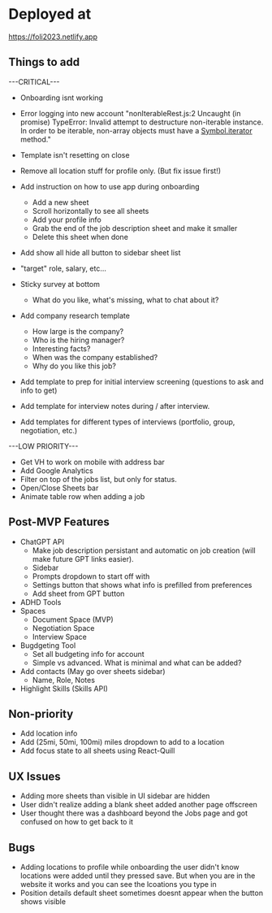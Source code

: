 # Deployed at

https://foli2023.netlify.app

## Things to add

---CRITICAL---

-   Onboarding isnt working
-   Error logging into new account
    "nonIterableRest.js:2 Uncaught (in promise) TypeError: Invalid attempt to destructure non-iterable instance.
    In order to be iterable, non-array objects must have a [Symbol.iterator]() method."
-   Template isn't resetting on close
-   Remove all location stuff for profile only. (But fix issue first!)

-   Add instruction on how to use app during onboarding

    -   Add a new sheet
    -   Scroll horizontally to see all sheets
    -   Add your profile info
    -   Grab the end of the job description sheet and make it smaller
    -   Delete this sheet when done

-   Add show all hide all button to sidebar sheet list
-   "target" role, salary, etc...
-   Sticky survey at bottom
    -   What do you like, what's missing, what to chat about it?
-   Add company research template
    -   How large is the company?
    -   Who is the hiring manager?
    -   Interesting facts?
    -   When was the company established?
    -   Why do you like this job?
-   Add template to prep for initial interview screening (questions to ask and info to get)
-   Add template for interview notes during / after interview.
-   Add templates for different types of interviews (portfolio, group, negotiation, etc.)

---LOW PRIORITY---

-   Get VH to work on mobile with address bar
-   Add Google Analytics
-   Filter on top of the jobs list, but only for status.
-   Open/Close Sheets bar
-   Animate table row when adding a job

## Post-MVP Features

-   ChatGPT API
    -   Make job description persistant and automatic on job creation (will make future GPT links easier).
    -   Sidebar
    -   Prompts dropdown to start off with
    -   Settings button that shows what info is prefilled from preferences
    -   Add sheet from GPT button
-   ADHD Tools
-   Spaces
    -   Document Space (MVP)
    -   Negotiation Space
    -   Interview Space
-   Bugdgeting Tool
    -   Set all budgeting info for account
    -   Simple vs advanced. What is minimal and what can be added?
-   Add contacts (May go over sheets sidebar)
    -   Name, Role, Notes
-   Highlight Skills (Skills API)

## Non-priority

-   Add location info
-   Add (25mi, 50mi, 100mi) miles dropdown to add to a location
-   Add focus state to all sheets using React-Quill

## UX Issues

-   Adding more sheets than visible in UI sidebar are hidden
-   User didn't realize adding a blank sheet added another page offscreen
-   User thought there was a dashboard beyond the Jobs page and got confused on how to get back to it

## Bugs

-   Adding locations to profile while onboarding the user didn't know locations were added until they pressed save. But when you are in the website it works and you can see the lcoations you type in
-   Position details default sheet sometimes doesnt appear when the button shows visible
